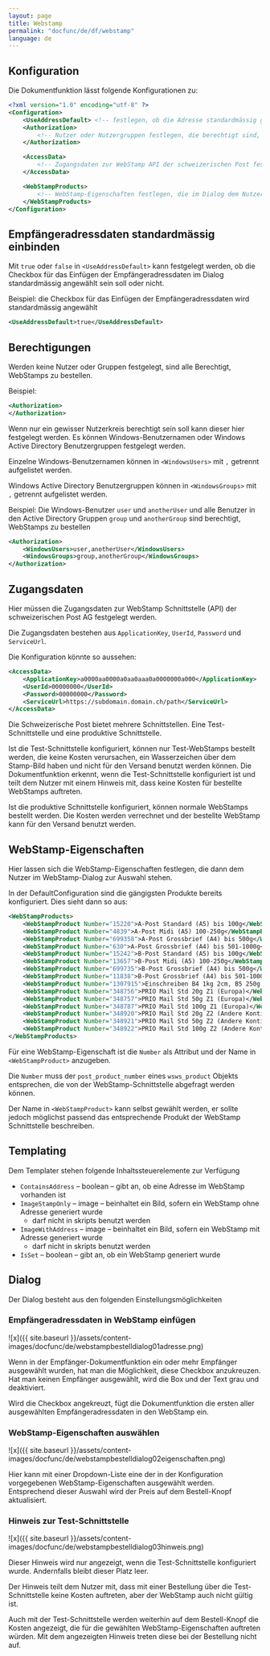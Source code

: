 ```yaml
---
layout: page
title: Webstamp
permalink: "docfunc/de/df/webstamp"
language: de
---
```


## Konfiguration

Die Dokumentfunktion lässt folgende Konfigurationen zu:

```xml
<?xml version="1.0" encoding="utf-8" ?>
<Configuration>	
	<UseAddressDefault> <!-- festlegen, ob die Adresse standardmässig genutzt werden soll --> </UseAddressDefault>
	<Authorization>
		<!-- Nutzer oder Nutzergruppen festlegen, die berechtigt sind, WebStamps zu bestellen -->
	</Authorization>

	<AccessData>
		<!-- Zugangsdaten zur WebStamp API der schweizerischen Post festlegen -->
	</AccessData>

	<WebStampProducts>
		<!-- WebStamp-Eigenschaften festlegen, die im Dialog dem Nutzer zur Auswahl stehen sollen -->
	</WebStampProducts>
</Configuration>
```

## Empfängeradressdaten standardmässig einbinden

Mit `true` oder `false` in `<UseAddressDefault>` kann festgelegt werden, ob die Checkbox für das Einfügen der Empfängeradressdaten im Dialog standardmässig angewählt sein soll oder nicht. 

Beispiel: die Checkbox für das Einfügen der Empfängeradressdaten wird standardmässig angewählt

```xml
<UseAddressDefault>true</UseAddressDefault>
```

## Berechtigungen

Werden keine Nutzer oder Gruppen festgelegt, sind alle Berechtigt, WebStamps zu bestellen.

Beispiel:

```xml
<Authorization>
</Authorization>
```

Wenn nur ein gewisser Nutzerkreis berechtigt sein soll kann dieser hier festgelegt werden. Es können Windows-Benutzernamen oder Windows Active Directory Benutzergruppen festgelegt werden.

Einzelne Windows-Benutzernamen können in `<WindowsUsers>` mit `,` getrennt aufgelistet werden.

Windows Active Directory Benutzergruppen können in `<WindowsGroups>` mit `,` getrennt aufgelistet werden.

Beispiel: Die Windows-Benutzer `user` und `anotherUser` und alle Benutzer in den Active Directory Gruppen `group` und `anotherGroup` sind berechtigt, WebStamps zu bestellen

```xml
<Authorization>
	<WindowsUsers>user,anotherUser</WindowsUsers>
	<WindowsGroups>group,anotherGroup</WindowsGroups>
</Authorization>
```

## Zugangsdaten

Hier müssen die Zugangsdaten zur WebStamp Schnittstelle (API) der schweizerischen Post AG festgelegt werden.

Die Zugangsdaten bestehen aus `ApplicationKey`, `UserId`, `Password` und `ServiceUrl`.

Die Konfiguration könnte so aussehen:

```xml
<AccessData>
	<ApplicationKey>a0000aa0000a0aa0aaa0a0000000a000</ApplicationKey>
	<UserId>00000000</UserId>
	<Password>00000000</Password>
	<ServiceUrl>https://subdomain.domain.ch/path</ServiceUrl>
</AccessData>
```

Die Schweizerische Post bietet mehrere Schnittstellen. Eine Test-Schnittstelle und eine produktive Schnittstelle.

Ist die Test-Schnittstelle konfiguriert, können nur Test-WebStamps bestellt werden, die keine Kosten verursachen, ein Wasserzeichen über dem Stamp-Bild haben und nicht für den Versand benutzt werden können. Die Dokumentfunktion erkennt, wenn die Test-Schnittstelle konfiguriert ist und teilt dem Nutzer mit einem Hinweis mit, dass keine Kosten für bestellte WebStamps auftreten.

Ist die produktive Schnittstelle konfiguriert, können normale WebStamps bestellt werden. Die Kosten werden verrechnet und der bestellte WebStamp kann für den Versand benutzt werden.

## WebStamp-Eigenschaften

Hier lassen sich die WebStamp-Eigenschaften festlegen, die dann dem Nutzer im WebStamp-Dialog zur Auswahl stehen.

In der DefaultConfiguration sind die gängigsten Produkte bereits konfiguriert. Dies sieht dann so aus:

```xml
<WebStampProducts>
	<WebStampProduct Number="15220">A-Post Standard (A5) bis 100g</WebStampProduct>
	<WebStampProduct Number="4839">A-Post Midi (A5) 100-250g</WebStampProduct>
	<WebStampProduct Number="699358">A-Post Grossbrief (A4) bis 500g</WebStampProduct>
	<WebStampProduct Number="630">A-Post Grossbrief (A4) bis 501-1000g</WebStampProduct>
	<WebStampProduct Number="15242">B-Post Standard (A5) bis 100g</WebStampProduct>
	<WebStampProduct Number="13657">B-Post Midi (A5) 100-250g</WebStampProduct>
	<WebStampProduct Number="699735">B-Post Grossbrief (A4) bis 500g</WebStampProduct>
	<WebStampProduct Number="11838">B-Post Grossbrief (A4) bis 501-1000g</WebStampProduct>
	<WebStampProduct Number="1307915">Einschreiben B4 1kg 2cm, B5 250g 5cm</WebStampProduct>
	<WebStampProduct Number="348756">PRIO Mail Std 20g Z1 (Europa)</WebStampProduct>
	<WebStampProduct Number="348757">PRIO Mail Std 50g Z1 (Europa)</WebStampProduct>
	<WebStampProduct Number="348787">PRIO Mail Std 100g Z1 (Europa)</WebStampProduct>
	<WebStampProduct Number="348920">PRIO Mail Std 20g Z2 (Andere Kontinente)</WebStampProduct>
	<WebStampProduct Number="348921">PRIO Mail Std 50g Z2 (Andere Kontinente)</WebStampProduct>
	<WebStampProduct Number="348922">PRIO Mail Std 100g Z2 (Andere Kontinente)</WebStampProduct>
</WebStampProducts>
```

Für eine WebStamp-Eigenschaft ist die `Number` als Attribut und der Name in `<WebStampProduct>` anzugeben. 

Die `Number` muss der `post_product_number` eines `wsws_product` Objekts entsprechen, die von der WebStamp-Schnittstelle abgefragt werden können.

Der Name in `<WebStampProduct>` kann selbst gewählt werden, er sollte jedoch möglichst passend das entsprechende Produkt der WebStamp Schnittstelle beschreiben.

## Templating

Dem Templater stehen folgende Inhaltssteuerelemente zur Verfügung

* `ContainsAddress` – boolean – gibt an, ob eine Adresse im WebStamp vorhanden ist
* `ImageStampOnly` – image – beinhaltet ein Bild, sofern ein WebStamp ohne Adresse generiert wurde
    * darf nicht in skripts benutzt werden
* `ImageWithAddress` – image – beinhaltet ein Bild, sofern ein WebStamp mit Adresse generiert wurde
    * darf nicht in skripts benutzt werden
* `IsSet` – boolean – gibt an, ob ein WebStamp generiert wurde

## Dialog

Der Dialog besteht aus den folgenden Einstellungsmöglichkeiten

### Empfängeradressdaten in WebStamp einfügen

![x]({{ site.baseurl }}/assets/content-images/docfunc/de/webstampbestelldialog01adresse.png) 

Wenn in der Empfänger-Dokumentfunktion ein oder mehr Empfänger ausgewählt wurden, hat man die Möglichkeit, diese Checkbox anzukreuzen. Hat man keinen Empfänger ausgewählt, wird die Box und der Text grau und deaktiviert.

Wird die Checkbox angekreuzt, fügt die Dokumentfunktion die ersten aller ausgewählten Empfängeradressdaten in den WebStamp ein.

### WebStamp-Eigenschaften auswählen

![x]({{ site.baseurl }}/assets/content-images/docfunc/de/webstampbestelldialog02eigenschaften.png) 

Hier kann mit einer Dropdown-Liste eine der in der Konfiguration vorgegebenen WebStamp-Eigenschaften ausgewählt werden. Entsprechend dieser Auswahl wird der Preis auf dem Bestell-Knopf aktualisiert.

### Hinweis zur Test-Schnittstelle

![x]({{ site.baseurl }}/assets/content-images/docfunc/de/webstampbestelldialog03hinweis.png)

Dieser Hinweis wird nur angezeigt, wenn die Test-Schnittstelle konfiguriert wurde. Andernfalls bleibt dieser Platz leer. 

Der Hinweis teilt dem Nutzer mit, dass mit einer Bestellung über die Test-Schnittstelle keine Kosten auftreten, aber der WebStamp auch nicht gültig ist. 

Auch mit der Test-Schnittstelle werden weiterhin auf dem Bestell-Knopf die Kosten angezeigt, die für die gewählten WebStamp-Eigenschaften auftreten würden. Mit dem angezeigten Hinweis treten diese bei der Bestellung nicht auf.
